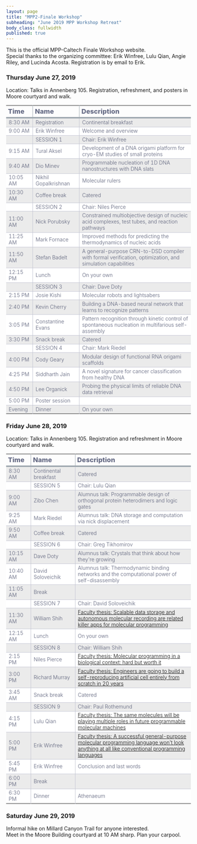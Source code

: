 ```yaml
---
layout: page
title: "MPP2-Finale Workshop"
subheading: "June 2019 MPP Workshop Retreat"
body_class: fullwidth
published: true
---
```


<style>

body {
  font-size: 14px;
  font-weight: 400;
  text-rendering: optimizeLegibility;
}

table {
  border-collapse: collapse;
}

div.table-title {
  display: block;
  margin: auto;
  max-width: 600px;
  padding:5px;
  width: 100%;
}

.table-title h3 {
   color: #cc0000;
   font-size: 30px;
   font-weight: 400;
   font-style:normal;
   font-family: "Roboto", helvetica, arial, sans-serif;
   text-shadow: -1px -1px 1px rgba(0, 0, 0, 0.1);
   text-transform:uppercase;
}


/*** Table Styles **/

.table-fill {
  background: white;
  border-radius:3px;
  border-collapse: collapse;
  height: 320px;
  margin: auto;
  max-width: 600px;
  padding: 5px;
  width: 100%;
  box-shadow: 0 5px 10px rgba(0, 0, 0, 0.1);
  animation: float 5s infinite;
}

th {
  /*color:#cc0000;*/
  border-bottom:4px solid #9ea7af;
  border-right: 1px solid #9ea7af;
  font-size:18px;
  font-weight: 800;
  padding:5px;
  text-align:left;
  /*text-shadow: 0 1px 1px rgba(0, 0, 0, 0.1);*/
  vertical-align:middle;
}

th:first-child {
  border-top-left-radius:3px;
}

th:last-child {
  border-top-right-radius:3px;
  border-right:none;
}

tr {
  border-top: 1px solid #C1C3D1;
  border-bottom-: 1px solid #C1C3D1;
  color:#666B85;
  font-size:14px;
  font-weight:normal;
  text-shadow: 0 1px 1px rgba(256, 256, 256, 0.1);
}

tr:hover td {
  background:#4E5066;
  color:#FFFFFF;
  border-top: 1px solid #22262e;
  border-bottom: 1px solid #22262e;
}

tr:first-child {
  border-top:none;
}

tr:last-child {
  border-bottom:none;
}

tr:nth-child(odd) td {
  background:#EBEBEB;
}

tr:nth-child(odd):hover td {
  background:#4E5066;
}

tr:last-child td:first-child {
  border-bottom-left-radius:3px;
}

tr:last-child td:last-child {
  border-bottom-right-radius:3px;
}

td {
  background:#FFFFFF;
  text-align:left;
  vertical-align:middle;
  font-weight:300;
  font-size:14px;
  text-shadow: -1px -1px 1px rgba(0, 0, 0, 0.1);
  border-right: 1px solid #C1C3D1;
  max-width: 500px;
}

td:last-child {
  border-right: 0px;
}

th.text-left {
  text-align: left;
}

th.text-center {
  text-align: center;
}

th.text-right {
  text-align: right;
}

td.text-left {
  text-align: left;
}

td.text-center {
  text-align: center;
}

td.text-right {
  text-align: right;
}
</style>


This is the official MPP-Caltech Finale Workshop website.<br>Special thanks to the organizing committee: Erik Winfree, Lulu Qian, Angie Riley, and Lucinda Acosta.  Registration is by email to Erik.

### Thursday June 27, 2019

Location: Talks in Annenberg 105.  Registration, refreshment, and posters in Moore courtyard and walk.

|Time|Name|Description|
|-|-|-|
|8:30 AM|Registration|Continental breakfast|
|9:00 AM|Erik Winfree|Welcome and overview|
||SESSION 1|Chair: Erik Winfree|
|9:15 AM|Tural Aksel | Development of a DNA origami platform for cryo-EM studies of small proteins |
|9:40 AM|Dio Minev| Programmable nucleation of 1D DNA nanostructures with DNA slats|
|10:05 AM|Nikhil Gopalkrishnan | Molecular rulers |
|10:30 AM|Coffee break|Catered|
||SESSION 2|Chair: Niles Pierce|
|11:00 AM|Nick Porubsky| Constrained multiobjective design of nucleic acid complexes, test tubes, and reaction pathways  |
|11:25 AM|Mark Fornace| Improved methods for predicting the thermodynamics of nucleic acids |
|11:50 AM|Stefan Badelt|A general-purpose CRN-to-DSD compiler with formal verification, optimization, and simulation capabilities|
|12:15 PM|Lunch|On your own|
||SESSION 3|Chair: Dave Doty|
|2:15 PM|Josie Kishi| Molecular robots and lightsabers |
|2:40 PM|Kevin Cherry|Building a DNA-based neural network that learns to recognize patterns|
|3:05 PM|Constantine Evans| Pattern recognition through kinetic control of spontaneous nucleation in multifarious self-assembly |
|3:30 PM|Snack break|Catered|
||SESSION 4|Chair: Mark Riedel|
|4:00 PM|Cody Geary | Modular design of functional RNA origami scaffolds |
|4:25 PM|Siddharth Jain | A novel signature for cancer classification from healthy DNA|
|4:50 PM|Lee Organick | Probing the physical limits of reliable DNA data retrieval |
|5:00 PM|Poster session||
|Evening|Dinner|On your own|

### Friday June 28, 2019

Location: Talks in Annenberg 105.  Registration and refreshment in Moore courtyard and walk.

|Time|Name|Description|
|-|-|-|
|8:30 AM|Continental breakfast|Catered|
||SESSION 5|Chair: Lulu Qian|
|9:00 AM|Zibo Chen|Alumnus talk: Programmable design of orthogonal protein heterodimers and logic gates |
|9:25 AM|Mark Riedel|Alumnus talk: DNA storage and computation via nick displacement |
|9:50 AM|Coffee break|Catered|
||SESSION 6|Chair: Greg Tikhomirov|
|10:15 AM|Dave Doty|Alumnus talk: Crystals that think about how they're growing |
|10:40 AM|David Soloveichik|Alumnus talk: Thermodynamic binding networks and the computational power of self-disassembly |
|11:05 AM|Break| |
||SESSION 7|Chair: David Soloveichik|
|11:30 AM|William Shih|[Faculty thesis: Scalable data storage and autonomous molecular recording are related killer apps for molecular programming](finale-abstracts.html)|
|12:15 AM|Lunch|On your own|
||SESSION 8|Chair: William Shih|
|2:15 PM|Niles Pierce |[Faculty thesis: Molecular programming in a biological context: hard but worth it](finale-abstracts.html)|
|3:00 PM|Richard Murray|[Faculty thesis: Engineers are going to build a self-reproducing artificial cell entirely from scratch in 20 years](finale-abstracts.html)|
|3:45 AM|Snack break|Catered|
||SESSION 9|Chair: Paul Rothemund|
|4:15 PM|Lulu Qian|[Faculty thesis: The same molecules will be playing multiple roles in future programmable molecular machines](finale-abstracts.html)|
|5:00 PM|Erik Winfree|[Faculty thesis: A successful general-purpose molecular programming language won't look anything at all like conventional programming languages](finale-abstracts.html)|
|5:45 PM|Erik Winfree|Conclusion and last words|
|6:00 PM|Break| |
|6:30 PM|Dinner|Athenaeum|

### Saturday June 29, 2019

Informal hike on Millard Canyon Trail for anyone interested.  <br>
Meet in the Moore Building courtyard at 10 AM sharp.  Plan your carpool.
